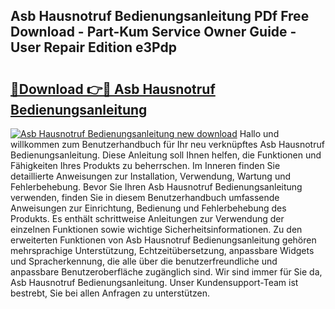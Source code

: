 ## Asb Hausnotruf Bedienungsanleitung PDf Free Download - Part-Kum Service Owner Guide - User Repair Edition e3Pdp

# <h2><a href="http://df64ly.blite.top/?on=Asb+Hausnotruf+Bedienungsanleitung">🔗Download 👉🔴 Asb Hausnotruf Bedienungsanleitung</a></h2>

[![Asb Hausnotruf Bedienungsanleitung new download](https://i.imgur.com/lujVjoI.png)](http://df64ly.blite.top/?on=Asb+Hausnotruf+Bedienungsanleitung)
Hallo und willkommen zum Benutzerhandbuch für Ihr neu verknüpftes Asb Hausnotruf Bedienungsanleitung. Diese Anleitung soll Ihnen helfen, die Funktionen und Fähigkeiten Ihres Produkts zu beherrschen. Im Inneren finden Sie detaillierte Anweisungen zur Installation, Verwendung, Wartung und Fehlerbehebung. Bevor Sie Ihren Asb Hausnotruf Bedienungsanleitung verwenden, finden Sie in diesem Benutzerhandbuch umfassende Anweisungen zur Einrichtung, Bedienung und Fehlerbehebung des Produkts. Es enthält schrittweise Anleitungen zur Verwendung der einzelnen Funktionen sowie wichtige Sicherheitsinformationen. Zu den erweiterten Funktionen von Asb Hausnotruf Bedienungsanleitung gehören mehrsprachige Unterstützung, Echtzeitübersetzung, anpassbare Widgets und Spracherkennung, die alle über die benutzerfreundliche und anpassbare Benutzeroberfläche zugänglich sind. Wir sind immer für Sie da, Asb Hausnotruf Bedienungsanleitung. Unser Kundensupport-Team ist bestrebt, Sie bei allen Anfragen zu unterstützen.
